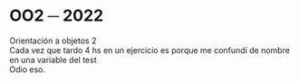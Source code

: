 # OO2 ─ 2022
Orientación a objetos 2<br>
Cada vez que tardo 4 hs en un ejercicio es porque me confundí de nombre en una variable del test<br>
Odio eso. <br> 
